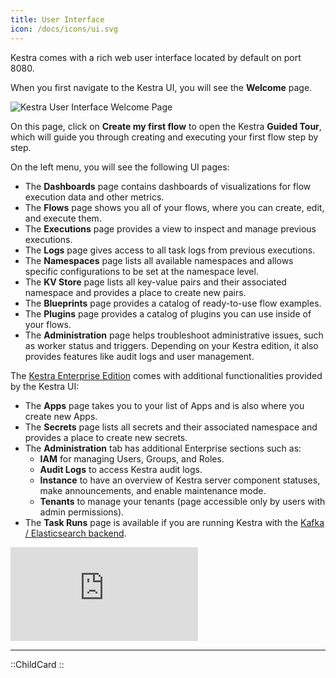 ```yaml
---
title: User Interface
icon: /docs/icons/ui.svg
---
```


Kestra comes with a rich web user interface located by default on port 8080.

When you first navigate to the Kestra UI, you will see the **Welcome** page.

![Kestra User Interface Welcome Page](/docs/user-interface-guide/01-Welcome.png)

On this page, click on **Create my first flow** to open the Kestra __Guided Tour__, which will guide you through creating and executing your first flow step by step.

On the left menu, you will see the following UI pages:

- The **Dashboards** page contains dashboards of visualizations for flow execution data and other metrics.
- The **Flows** page shows you all of your flows, where you can create, edit, and execute them.
- The **Executions** page provides a view to inspect and manage previous executions.
- The **Logs** page gives access to all task logs from previous executions.
- The **Namespaces** page lists all available namespaces and allows specific configurations to be set at the namespace level.
- The **KV Store** page lists all key-value pairs and their associated namespace and provides a place to create new pairs.
- The **Blueprints** page provides a catalog of ready-to-use flow examples.
- The **Plugins** page provides a catalog of plugins you can use inside of your flows.
- The **Administration** page helps troubleshoot administrative issues, such as worker status and triggers. Depending on your Kestra edition, it also provides features like audit logs and user management.

The [Kestra Enterprise Edition](/enterprise) comes with additional functionalities provided by the Kestra UI:

- The **Apps** page takes you to your list of Apps and is also where you create new Apps.
- The **Secrets** page lists all secrets and their associated namespace and provides a place to create new secrets.
- The **Administration** tab has additional Enterprise sections such as:
  - **IAM** for managing Users, Groups, and Roles.
  - **Audit Logs** to access Kestra audit logs.
  - **Instance** to have an overview of Kestra server component statuses, make announcements, and enable maintenance mode.
  - **Tenants** to manage your tenants (page accessible only by users with admin permissions).
- The **Task Runs** page is available if you are running Kestra with the [Kafka / Elasticsearch backend](../07.architecture/index.md#architecture-with-kafka-and-elasticsearch-backend).

<div class="video-container">
  <iframe src="https://www.youtube.com/embed/6o0PNVrA84k?si=QyjOSo5HMZ-wKHol" title="YouTube video player" frameborder="0" allow="accelerometer; autoplay; clipboard-write; encrypted-media; gyroscope; picture-in-picture; web-share" referrerpolicy="strict-origin-when-cross-origin" allowfullscreen></iframe>
</div>

---

::ChildCard
::
